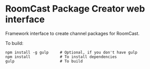# RoomCast Package Creator web interface
Framework interface to create channel packages for RoomCast.

To build:
```
npm install -g gulp     # Optional, if you don't have gulp
npm install             # To install dependencies
gulp                    # To build
```